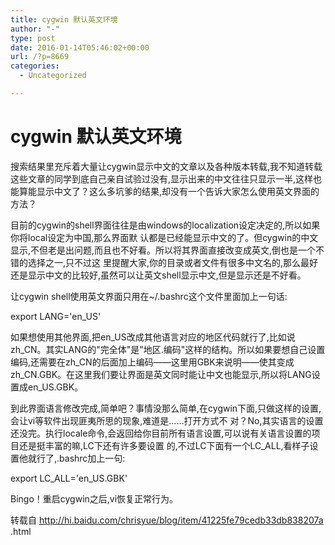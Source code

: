 ```yaml
---
title: cygwin 默认英文环境
author: "-"
type: post
date: 2016-01-14T05:46:02+00:00
url: /?p=8669
categories:
  - Uncategorized

---
```

# cygwin 默认英文环境
搜索结果里充斥着大量让cygwin显示中文的文章以及各种版本转载,我不知道转载这些文章的同学到底自己亲自试验过没有,显示出来的中文往往只显示一半,这样也能算能显示中文了？这么多坑爹的结果,却没有一个告诉大家怎么使用英文界面的方法？

目前的cygwin的shell界面往往是由windows的localization设定决定的,所以如果你将local设定为中国,那么界面默 认都是已经能显示中文的了。但cygwin的中文显示,不但老是出问题,而且也不好看。所以将其界面直接改变成英文,倒也是一个不错的选择之一,只不过这 里提醒大家,你的目录或者文件有很多中文名的,那么最好还是显示中文的比较好,虽然可以让英文shell显示中文,但是显示还是不好看。

让cygwin shell使用英文界面只用在~/.bashrc这个文件里面加上一句话: 

export LANG='en_US'
  
如果想使用其他界面,把en_US改成其他语言对应的地区代码就行了,比如说zh_CN。其实LANG的"完全体"是"地区.编码"这样的结构。所以如果要想自己设置编码,还需要在zh_CN的后面加上编码——这里用GBK来说明——使其变成zh_CN.GBK。在这里我们要让界面是英文同时能让中文也能显示,所以将LANG设置成en_US.GBK。

到此界面语言修改完成,简单吧？事情没那么简单,在cygwin下面,只做这样的设置,会让vi等软件出现匪夷所思的现象,难道是……打开方式不 对？No,其实语言的设置还没完。执行locale命令,会返回给你目前所有语言设置,可以说有关语言设置的项目还是挺丰富的嘛,LC下还有许多要设置 的,不过LC下面有一个LC_ALL,看样子设置他就行了,.bashrc加上一句: 

export LC_ALL='en_US.GBK'
  
Bingo！重启cygwin之后,vi恢复正常行为。

转载自 http://hi.baidu.com/chrisyue/blog/item/41225fe79cedb33db838207a .html